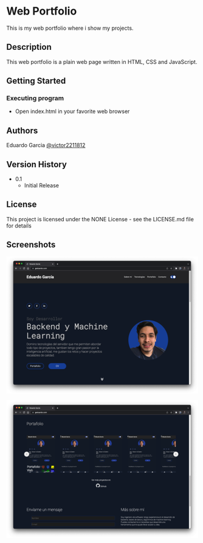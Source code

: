 # Web Portfolio

This is my web portfolio where i show my projects.

## Description

This web portfolio is a plain web page written in HTML, CSS and JavaScript.

## Getting Started

### Executing program

* Open index.html in your favorite web browser

## Authors

Eduardo Garcia
[@victor2211812](https://twitter.com/victor2211812)

## Version History

* 0.1
    * Initial Release

## License

This project is licensed under the NONE License - see the LICENSE.md file for details

## Screenshots

![alt text](https://github.com/vktornaj/portafolio-web/blob/main/screenshots/01.png?raw=true)

![alt text](https://github.com/vktornaj/portafolio-web/blob/main/screenshots/02.png?raw=true)
